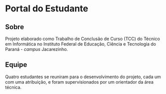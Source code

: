 # Portal do Estudante

## Sobre

Projeto elaborado como Trabalho de Conclusão de Curso (TCC) do Técnico em Informática no Instituto Federal de Educação, Ciência e Tecnologia do Paraná - _campus_ Jacarezinho.

## Equipe

Quatro estudantes se reuniram para o desenvolvimento do projeto, cada um com uma atribuição, e foram supervisionados por um orientador da área técnica.
